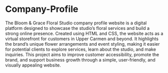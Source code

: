 # Company-Profile
The Bloom & Grace Floral Studio company profile website is a digital platform designed to showcase the studio’s floral services and build a strong online presence. Created using HTML and CSS, the website acts as a virtual storefront for customers in Upper Carmen and beyond. It highlights the brand’s unique flower arrangements and event styling, making it easier for potential clients to explore services, learn about the studio, and make inquiries. This project aims to improve customer accessibility, promote the brand, and support business growth through a simple, user-friendly, and visually appealing website.
